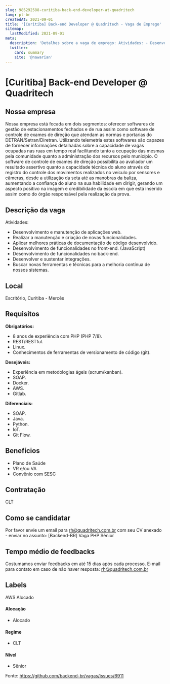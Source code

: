 ```yaml
---
slug: 985292588-curitiba-back-end-developer-at-quadritech
lang: pt-br
createdAt: 2021-09-01
title: '[Curitiba] Back-end Developer @ Quadritech - Vaga de Emprego'
sitemap:
  lastModified: 2021-09-01
meta:
  description: 'Detalhes sobre a vaga de emprego: Atividades: - Desenvolvimento e manutenção de aplicações web. - Realizar a manutenção e criação de novas funcionalidades. - Aplicar melhores práticas de documentação de código desenvolvido. - Desenvolvimento de funcionalidades no front-end. (JavaScript) - Desenvolvimento de funcionalidades no back-end. - Desenvolver e sustentar integrações. - Buscar novas ferramentas e técnicas para a melhoria contínua de nossos sistemas.'
  twitter:
    card: summary
    site: '@nawarian'
---
```


# [Curitiba] Back-end Developer @ Quadritech

## Nossa empresa

Nossa empresa está focada em dois segmentos: oferecer softwares de gestão de estacionamentos fechados e de rua assim como software de controle de exames de direção que atendam as normas e portarias do DETRAN/Setran/Diretran. Utilizando telemetria estes softwares são capazes de fornecer informações detalhadas sobre a capacidade de vagas ocupadas nas ruas em tempo real facilitando tanto a ocupação das mesmas pela comunidade quanto a administração dos recursos pelo município. O software de controle de exames de direção possibilita ao avaliador um resultado assertivo quanto a capacidade técnica do aluno através do registro do controle dos movimentos realizados no veículo por sensores e câmeras, desde a utilização da seta até as manobras da baliza, aumentando a confiança do aluno na sua habilidade em dirigir, gerando um aspecto positivo na imagem e credibilidade da escola em que está inserido assim como do órgão responsável pela realização da prova.

## Descrição da vaga

Atividades:

- Desenvolvimento e manutenção de aplicações web.
- Realizar a manutenção e criação de novas funcionalidades.
- Aplicar melhores práticas de documentação de código desenvolvido.
- Desenvolvimento de funcionalidades no front-end. (JavaScript)
- Desenvolvimento de funcionalidades no back-end.
- Desenvolver e sustentar integrações.
- Buscar novas ferramentas e técnicas para a melhoria contínua de nossos sistemas.

## Local

Escritório, Curitiba - Mercês

## Requisitos

**Obrigatórios:**
- 8 anos de experiência com PHP  (PHP 7/8).
- REST/RESTful.
- Linux.
- Conhecimentos de ferramentas de versionamento de código (git).

**Desejáveis:**

- Experiência em metodologias ágeis (scrum/kanban).
- SOAP.
- Docker.
- AWS.
- Gitlab.


**Diferenciais:**

- SOAP.
- Java.
- Python.
- IoT.
- Git Flow.

## Benefícios

- Plano de Saúde
- VR e/ou VA
- Convênio com SESC

## Contratação

CLT

## Como se candidatar

Por favor envie um email para rh@quadritech.com.br com seu CV anexado - enviar no assunto: [Backend-BR] Vaga PHP Sênior

## Tempo médio de feedbacks

Costumamos enviar feedbacks em até 15 dias após cada processo.
E-mail para contato em caso de não haver resposta: rh@quadritech.com.br

## Labels

AWS  Alocado

#### Alocação
- Alocado

#### Regime
- CLT

#### Nível
- Sênior



Fonte: https://github.com/backend-br/vagas/issues/6911